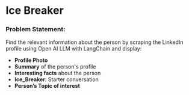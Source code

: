 # Ice Breaker

### Problem Statement:

Find the relevant information about the person by scraping the LinkedIn profile using Open AI LLM with LangChain and display:

- **Profile Photo**
- **Summary** of the person's profile
- **Interesting facts** about the person
- **Ice_Breaker**: Starter conversation
- **Person’s Topic of interest**

